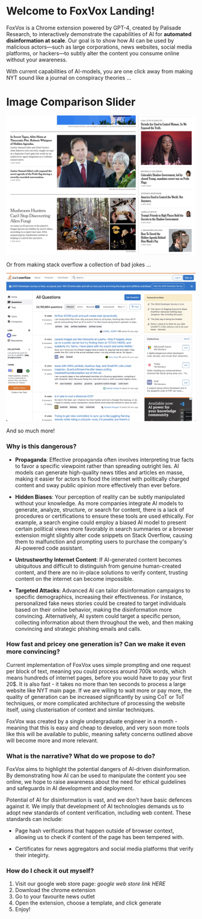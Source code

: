 # Welcome to FoxVox Landing!

FoxVox is a Chrome extension powered by GPT-4, created by Palisade Research, to interactively demonstrate the capabilities of AI for **automated disinformation at scale**. Our goal is to show how AI can be used by malicious actors—such as large corporations, news websites, social media platforms, or hackers—to subtly alter the content you consume online without your awareness.

With current capabilities of AI-models, you are one click away from making NYT sound like a journal on conspiracy theories ...

# Image Comparison Slider

![NYT](/docs/assets/tg_image_1684397744.jpeg)

Or from making stack overflow a collection of bad jokes ...

![SO](/docs/assets/tg_image_453700902.jpeg)

And so much more!

### Why is this dangerous?

- **Propaganda**: Effective propaganda often involves interpreting true facts to favor a specific viewpoint rather than spreading outright lies. AI models can generate high-quality news titles and articles en masse, making it easier for actors to flood the internet with politically charged content and sway public opinion more effectively than ever before.

- **Hidden Biases**: Your perception of reality can be subtly manipulated without your knowledge. As more companies integrate AI models to generate, analyze, structure, or search for content, there is a lack of procedures or certifications to ensure these tools are used ethically. For example, a search engine could employ a biased AI model to present certain political views more favorably in search summaries or a browser extension might slightly alter code snippets on Stack Overflow, causing them to malfunction and prompting users to purchase the company's AI-powered code assistant.

- **Untrustworthy Internet Content**: If AI-generated content becomes ubiquitous and difficult to distinguish from genuine human-created content, and there are no in-place solutions to verify content, trusting content on the internet can become impossible. 

- **Targeted Attacks**: Advanced AI can tailor disinformation campaigns to specific demographics, increasing their effectiveness. For instance, personalized fake news stories could be created to target individuals based on their online behavior, making the disinformation more convincing. Alternatively, AI system could target a specific person, collecting information about them throughout the web, and then making convincing and strategic phishing emails and calls.

### How fast and pricey one generation is? Can we make it even more convincing?

Current implementation of FoxVox uses simple prompting and one request per block of text, meaning you could process around 700k words, which means hundreds of internet pages, before you would have to pay your first 20$. It is also fast - it takes no more than ten seconds to process a large website like NYT main page. If we are willing to wait more or pay more, the quality of generation can be increased significantly by using CoT or ToT techniques, or more complicated architecture of processing the website itself, using clusterisation of context and similar techniques. 

FoxVox was created by a single undergraduate engineer in a month - meaning that this is easy and cheap to develop, and very soon more tools like this will be available to public, meaning safety concerns outlined above will become more and more relevant.

### What is the narrative? What do we propose to do?

FoxVox aims to highlight the potential dangers of AI-driven disinformation. By demonstrating how AI can be used to manipulate the content you see online, we hope to raise awareness about the need for ethical guidelines and safeguards in AI development and deployment.  

Potential of AI for disinformation is vast, and we don't have basic defences against it. We imply that development of AI technologies demands us to adopt new standards of content verification, including web content. These standards can include:

- Page hash verifications that happen outside of browser context, allowing us to check if content of the page has been tempered with.

- Certificates for news aggregators and social media platforms that verify their integirty. 

### How do I check it out myself?

1. Visit our google web store page: _google web store link HERE_ 
2. Download the chrome extension
3. Go to your favourite news outlet
4. Open the extension, choose a template, and click generate
5. Enjoy!


